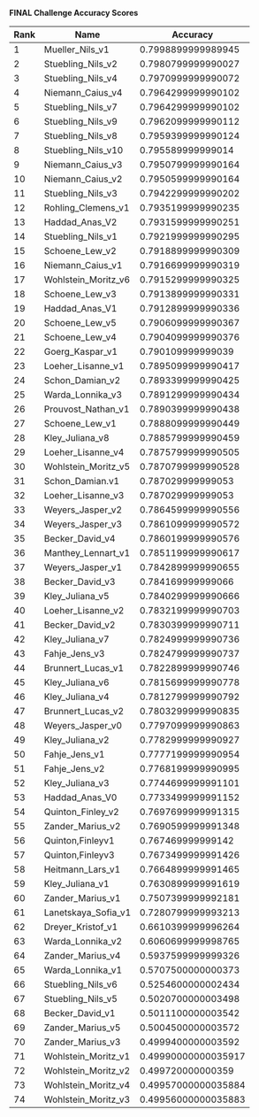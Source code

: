 **FINAL Challenge Accuracy Scores**



|Rank|Name|Accuracy|
|----|-----|---|
|1|Mueller_Nils_v1|0.7998899999989945|
|2|Stuebling_Nils_v2|0.7980799999990027|
|3|Stuebling_Nils_v4|0.7970999999990072|
|4|Niemann_Caius_v4|0.7964299999990102|
|5|Stuebling_Nils_v7|0.7964299999990102|
|6|Stuebling_Nils_v9|0.7962099999990112|
|7|Stuebling_Nils_v8|0.7959399999990124|
|8|Stuebling_Nils_v10|0.795589999999014|
|9|Niemann_Caius_v3|0.7950799999990164|
|10|Niemann_Caius_v2|0.7950599999990164|
|11|Stuebling_Nils_v3|0.7942299999990202|
|12|Rohling_Clemens_v1|0.7935199999990235|
|13|Haddad_Anas_V2|0.7931599999990251|
|14|Stuebling_Nils_v1|0.7921999999990295|
|15|Schoene_Lew_v2|0.7918899999990309|
|16|Niemann_Caius_v1|0.7916699999990319|
|17|Wohlstein_Moritz_v6|0.7915299999990325|
|18|Schoene_Lew_v3|0.7913899999990331|
|19|Haddad_Anas_V1|0.7912899999990336|
|20|Schoene_Lew_v5|0.7906099999990367|
|21|Schoene_Lew_v4|0.7904099999990376|
|22|Goerg_Kaspar_v1|0.790109999999039|
|23|Loeher_Lisanne_v1|0.7895099999990417|
|24|Schon_Damian_v2|0.7893399999990425|
|25|Warda_Lonnika_v3|0.7891299999990434|
|26|Prouvost_Nathan_v1|0.7890399999990438|
|27|Schoene_Lew_v1|0.7888099999990449|
|28|Kley_Juliana_v8|0.7885799999990459|
|29|Loeher_Lisanne_v4|0.7875799999990505|
|30|Wohlstein_Moritz_v5|0.7870799999990528|
|31|Schon_Damian.v1|0.787029999999053|
|32|Loeher_Lisanne_v3|0.787029999999053|
|33|Weyers_Jasper_v2|0.7864599999990556|
|34|Weyers_Jasper_v3|0.7861099999990572|
|35|Becker_David_v4|0.7860199999990576|
|36|Manthey_Lennart_v1|0.7851199999990617|
|37|Weyers_Jasper_v1|0.7842899999990655|
|38|Becker_David_v3|0.784169999999066|
|39|Kley_Juliana_v5|0.7840299999990666|
|40|Loeher_Lisanne_v2|0.7832199999990703|
|41|Becker_David_v2|0.7830399999990711|
|42|Kley_Juliana_v7|0.7824999999990736|
|43|Fahje_Jens_v3|0.7824799999990737|
|44|Brunnert_Lucas_v1|0.7822899999990746|
|45|Kley_Juliana_v6|0.7815699999990778|
|46|Kley_Juliana_v4|0.7812799999990792|
|47|Brunnert_Lucas_v2|0.7803299999990835|
|48|Weyers_Jasper_v0|0.7797099999990863|
|49|Kley_Juliana_v2|0.7782999999990927|
|50|Fahje_Jens_v1|0.7777199999990954|
|51|Fahje_Jens_v2|0.7768199999990995|
|52|Kley_Juliana_v3|0.7744699999991101|
|53|Haddad_Anas_V0|0.7733499999991152|
|54|Quinton_Finley_v2|0.7697699999991315|
|55|Zander_Marius_v2|0.7690599999991348|
|56|Quinton,Finleyv1|0.767469999999142|
|57|Quinton,Finleyv3|0.7673499999991426|
|58|Heitmann_Lars_v1|0.7664899999991465|
|59|Kley_Juliana_v1|0.7630899999991619|
|60|Zander_Marius_v1|0.7507399999992181|
|61|Lanetskaya_Sofia_v1|0.7280799999993213|
|62|Dreyer_Kristof_v1|0.6610399999996264|
|63|Warda_Lonnika_v2|0.6060699999998765|
|64|Zander_Marius_v4|0.5937599999999326|
|65|Warda_Lonnika_v1|0.5707500000000373|
|66|Stuebling_Nils_v6|0.5254600000002434|
|67|Stuebling_Nils_v5|0.5020700000003498|
|68|Becker_David_v1|0.5011100000003542|
|69|Zander_Marius_v5|0.5004500000003572|
|70|Zander_Marius_v3|0.4999400000003592|
|71|Wohlstein_Moritz_v1|0.49990000000035917|
|72|Wohlstein_Moritz_v2|0.499720000000359|
|73|Wohlstein_Moritz_v4|0.49957000000035884|
|74|Wohlstein_Moritz_v3|0.49956000000035883|
